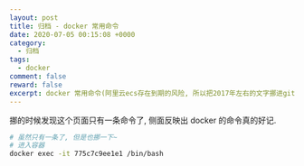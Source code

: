 ```yaml
---
layout: post
title: 归档 - docker 常用命令
date: 2020-07-05 00:15:08 +0000
category:
  - 归档
tags:
  - docker
comment: false
reward: false
excerpt: docker 常用命令(阿里云ecs存在到期的风险, 所以把2017年左右的文字挪进git) 
---
```


挪的时候发现这个页面只有一条命令了, 侧面反映出 docker 的命令真的好记.

``` sh
# 虽然只有一条了, 但是也挪一下~
# 进入容器
docker exec -it 775c7c9ee1e1 /bin/bash
```
